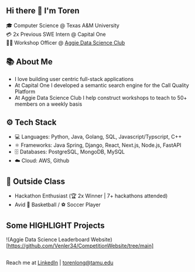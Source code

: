 ## Hi there 👋 I'm Toren

🎓 Computer Science @ Texas A&M University  
💳 2x Previous SWE Intern @ Capital One  
🧑‍🏫 Workshop Officer @ [Aggie Data Science Club](https://www.linkedin.com/company/aggiedatascience)  

## 📚 About Me

- I love building user centric full-stack applications
- At Capital One I developed a semantic search engine for the Call Quality Platform
- At Aggie Data Science Club I help construct workshops to teach to 50+ members on a weekly basis

## ⚙️ Tech Stack

- 💻 Languages: Python, Java, Golang, SQL, Javascript/Typscript, C++
- ⚛️ Frameworks: Java Spring, Django, React, Next.js, Node.js, FastAPI
- 🗄️ Databases: PostgreSQL, MongoDB, MySQL
- ☁️ Cloud: AWS, Github

## 🌱 Outside Class

- Hackathon Enthusiast (🏆 2x Winner | 7+ hackathons attended)
- Avid 🏀 Basketball / ⚽ Soccer Player

## Some HIGHLIGHT Projects

!(Aggie Data Science Leaderboard Website)[https://github.com/Venler34/CompetitionWebsite/tree/main]

##
Reach me at [LinkedIn](https://www.linkedin.com/in/torenlong/) | torenlong@tamu.edu

<!--
**Venler34/venler34** is a ✨ _special_ ✨ repository because its `README.md` (this file) appears on your GitHub profile.

Here are some ideas to get you started:

- 🔭 I’m currently working on ...
- 🌱 I’m currently learning ...
- 👯 I’m looking to collaborate on ...
- 🤔 I’m looking for help with ...
- 💬 Ask me about ...
- 📫 How to reach me: ...
- 😄 Pronouns: ...
- ⚡ Fun fact: ...
-->
